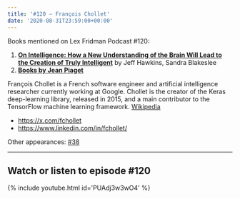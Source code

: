 ```yaml
---
title: '#120 – François Chollet'
date: '2020-08-31T23:59:00+00:00'
---
```


Books mentioned on Lex Fridman Podcast #120:

1. <b><a href="https://amzn.to/3VhBw5S" target="_blank" rel="sponsored noopener noreferrer">On Intelligence: How a New Understanding of the Brain Will Lead to the Creation of Truly Intelligent</a></b> by Jeff Hawkins, Sandra Blakeslee
2. <b><a href="https://amzn.to/3F5LLVb" target="_blank" rel="sponsored noopener noreferrer">Books by Jean Piaget</a></b>

<!--more-->

François Chollet is a French software engineer and artificial intelligence researcher currently working at Google. Chollet is the creator of the Keras deep-learning library, released in 2015, and a main contributor to the TensorFlow machine learning framework. <a href="https://en.wikipedia.org/wiki/Fran%C3%A7ois_Chollet" target="_blank">Wikipedia</a>

- <a href="https://x.com/fchollet" target="_blank">https://x.com/fchollet</a>
- <a href="https://www.linkedin.com/in/fchollet/" target="_blank">https://www.linkedin.com/in/fchollet/</a>

Other appearances: [\#38](/38-francois-chollet/)

- - - - - -

## Watch or listen to episode #120

{% include youtube.html id='PUAdj3w3wO4' %}